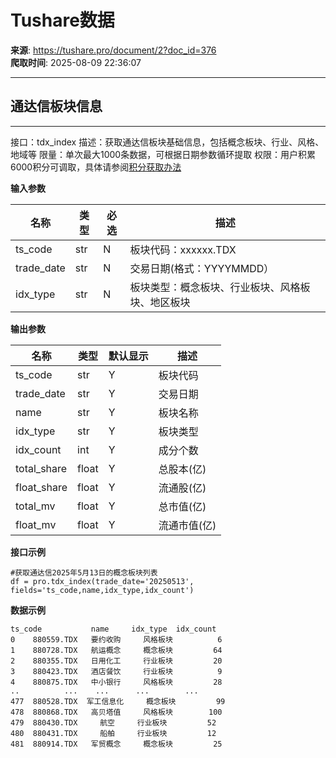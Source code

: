 # Tushare数据

**来源**: https://tushare.pro/document/2?doc_id=376  
**爬取时间**: 2025-08-09 22:36:07

---

## 通达信板块信息

---

接口：tdx\_index
描述：获取通达信板块基础信息，包括概念板块、行业、风格、地域等
限量：单次最大1000条数据，可根据日期参数循环提取
权限：用户积累6000积分可调取，具体请参阅[积分获取办法](https://tushare.pro/document/1?doc_id=13)

**输入参数**

| 名称 | 类型 | 必选 | 描述 |
| --- | --- | --- | --- |
| ts\_code | str | N | 板块代码：xxxxxx.TDX |
| trade\_date | str | N | 交易日期(格式：YYYYMMDD） |
| idx\_type | str | N | 板块类型：概念板块、行业板块、风格板块、地区板块 |

**输出参数**

| 名称 | 类型 | 默认显示 | 描述 |
| --- | --- | --- | --- |
| ts\_code | str | Y | 板块代码 |
| trade\_date | str | Y | 交易日期 |
| name | str | Y | 板块名称 |
| idx\_type | str | Y | 板块类型 |
| idx\_count | int | Y | 成分个数 |
| total\_share | float | Y | 总股本(亿) |
| float\_share | float | Y | 流通股(亿) |
| total\_mv | float | Y | 总市值(亿) |
| float\_mv | float | Y | 流通市值(亿) |

**接口示例**

```
#获取通达信2025年5月13日的概念板块列表
df = pro.tdx_index(trade_date='20250513', fields='ts_code,name,idx_type,idx_count')
```

**数据示例**

```
ts_code           name     idx_type  idx_count
0    880559.TDX   要约收购     风格板块          6
1    880728.TDX   航运概念     概念板块         64
2    880355.TDX   日用化工     行业板块         20
3    880423.TDX   酒店餐饮     行业板块          9
4    880875.TDX   中小银行     风格板块         28
..          ...    ...      ...        ...
477  880528.TDX  军工信息化     概念板块         99
478  880868.TDX   高贝塔值     风格板块        100
479  880430.TDX     航空     行业板块         52
480  880431.TDX     船舶     行业板块         12
481  880914.TDX   军贸概念     概念板块         25
```
